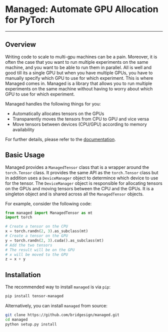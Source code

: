 # Managed: Automate GPU Allocation for PyTorch
---
## Overview

Writing code to scale to multi-gpu machines can be a pain. Moreover, it is often the case that you want to run multiple experiments on the same machine, and you want to be able to run them in parallel. All is well and good till its a single GPU but when you have multiple GPUs, you have to manually specify which GPU to use for which experiment. This is where Managed comes in. Managed is a library that allows you to run multiple experiments on the same machine without having to worry about which GPU to use for which experiment.

Managed handles the following things for you:

- Automatically allocates tensors on the GPUs
- Transparently moves the tensors from CPU to GPU and vice versa
- Move tensors between devices (CPU/GPU) according to memory availability

For further details, please refer to the [documentation](https://bridgesign.github.io/managed/).

## Basic Usage

Managed provides a `ManagedTensor` class that is a wrapper around the `torch.Tensor` class. It provides the same API as the `torch.Tensor` class but in addition uses a `DeviceManager` object to determince which device to use for the tensor. The `DeviceManager` object is responsible for allocating tensors on the GPUs and moving tensors between the CPU and the GPUs. It is a singleton object and is shared across all the `ManagedTensor` objects.

For example, consider the following code:

```python
from managed import ManagedTensor as mt
import torch

# Create a tensor on the CPU
x = torch.randn(2, 3).as_subclass(mt)
# Create a tensor on the GPU
y = torch.randn(2, 3).cuda().as_subclass(mt)
# Add the two tensors
# The result will be on the GPU
# x will be moved to the GPU
z = x + y
```
## Installation

The recommended way to install `managed` is via `pip`:

```bash
pip install tensor-managed
```

Alternatively, you can install `managed` from source:

``` sh
git clone https://github.com/bridgesign/managed.git
cd managed
python setup.py install
```